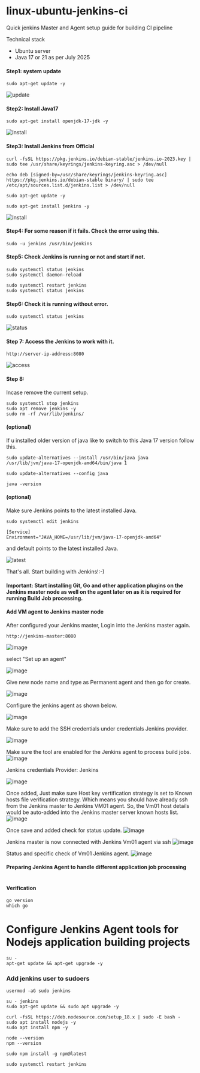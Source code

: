 # linux-ubuntu-jenkins-ci
Quick jenkins Master and Agent setup guide for building CI pipeline


Technical stack 

* Ubuntu server
* Java 17 or 21 as per July 2025

#### Step1:  system update
```
sudo apt-get update -y
```
![update](./assets/20250717170435.png)

#### Step2: Install Java17
```
sudo apt-get install openjdk-17-jdk -y
```
![install](./assets/20250717170605.png)


#### Step3: Install Jenkins from Official 

```
curl -fsSL https://pkg.jenkins.io/debian-stable/jenkins.io-2023.key | sudo tee /usr/share/keyrings/jenkins-keyring.asc > /dev/null
```

```
echo deb [signed-by=/usr/share/keyrings/jenkins-keyring.asc] https://pkg.jenkins.io/debian-stable binary/ | sudo tee /etc/apt/sources.list.d/jenkins.list > /dev/null
```
```
sudo apt-get update -y
```

```
sudo apt-get install jenkins -y
```

![install](./assets/20250717171259.png)

#### Step4: For some reason if it fails. Check the error using this.

```
sudo -u jenkins /usr/bin/jenkins
```
#### Step5: Check Jenkins is running or not and start if not.

```
sudo systemctl status jenkins
sudo systemctl daemon-reload

sudo systemctl restart jenkins
sudo systemctl status jenkins
```

#### Step6: Check it is running without error.

```
sudo systemctl status jenkins
```

![status](./assets/20250717171853.png)

#### Step 7: Access the Jenkins to work with it.

```
http://server-ip-address:8080
```
![access](./assets/20250717175218.png)

#### Step 8:
Incase remove the current setup.

```
sudo systemctl stop jenkins
sudo apt remove jenkins -y 
sudo rm -rf /var/lib/jenkins/
```
#### (optional) 
If u installed older version of java like to switch to this Java 17 version follow this.

```
sudo update-alternatives --install /usr/bin/java java /usr/lib/jvm/java-17-openjdk-amd64/bin/java 1

sudo update-alternatives --config java

java -version
```

#### (optional) 
Make sure Jenkins points to the latest installed Java. 
```
sudo systemctl edit jenkins

[Service] 
Environment="JAVA_HOME=/usr/lib/jvm/java-17-openjdk-amd64"
```

and default points to the latest installed Java.

![latest](./assets/20250717170904.png)

That's all. Start building with Jenkins!:-)

#### Important: Start installing Git, Go and other application plugins on the Jenkins master node as well on the agent later on as it is required for running Build Job processing.


#### Add VM agent to Jenkins master node


After configured your Jenkins master, Login into the Jenkins master again.

```
http://jenkins-master:8080
```
![image](./assets/2025-07-24-19-48-01.png)

select "Set up an agent"

![image](./assets/2025-07-24-19-50-03.png)

Give new node name and type as Permanent agent and then go for create.

![image](./assets/2025-07-24-19-50-25.png)

Configure the jenkins agent as shown below. 

![image](./assets/2025-07-24-19-52-14.png)

Make sure to add the SSH credentials under credentials Jenkins provider.

![image](./assets/2025-07-24-19-52-46.png)

Make sure the tool are enabled for the Jenkins agent to process build jobs.
![image](./assets/2025-07-26-033648.jpg)

Jenkins credentials Provider: Jenkins 

![image](./assets/2025-07-24-19-53-32.png)

Once added, Just make sure Host key vertification strategy is set to Known hosts file verification strategy. 
Which means you should have already ssh from the Jenkins master to Jenkins VM01 agent. So, the Vm01 host details would be auto-added into the Jenkins master server known hosts list.
![image](./assets/2025-07-24-19-54-00.png)

Once save and added check for status update.
![image](./assets/2025-07-24-19-54-41.png)

Jenkins master is now connected with Jenkins Vm01 agent via ssh
![image](./assets/2025-07-24-19-55-00.png)

Status and specific check of Vm01 Jenkins agent.
![image](./assets/2025-07-24-20-12-36.png)


#### Preparing Jenkins Agent to handle different application job processing

```
```

#### Verification 

```
go version
which go 
```

# Configure Jenkins Agent tools for Nodejs application building projects

```
su - 
apt-get update && apt-get upgrade -y
```

### Add jenkins user to sudoers 

```
usermod -aG sudo jenkins
```

```
su - jenkins
sudo apt-get update && sudo apt upgrade -y
```

```
curl -fsSL https://deb.nodesource.com/setup_18.x | sudo -E bash - 
sudo apt install nodejs -y 
sudo apt install npm -y
```

```
node --version
npm --version
```

```
sudo npm install -g npm@latest
```
```
sudo systemctl restart jenkins
```



